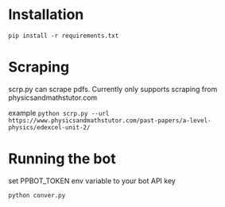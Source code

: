 # Installation

```pip install -r requirements.txt  ```

# Scraping 

scrp.py can scrape pdfs. Currently only supports scraping from physicsandmathstutor.com
 
 example
 ```python scrp.py --url https://www.physicsandmathstutor.com/past-papers/a-level-physics/edexcel-unit-2/```

# Running the bot
set PPBOT_TOKEN env variable to your bot API key


```python conver.py```